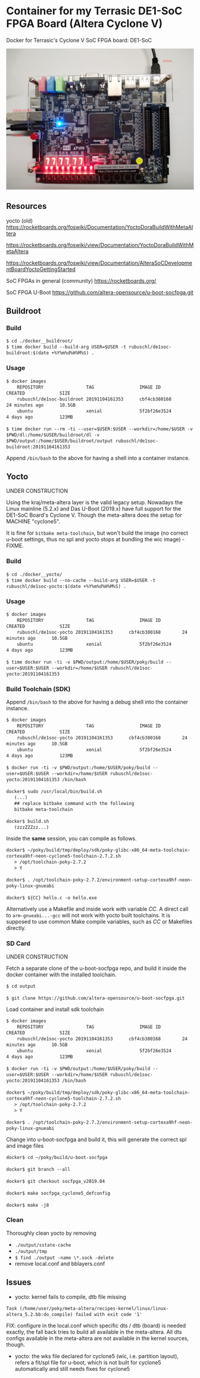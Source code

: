 # Container for my Terrasic DE1-SoC FPGA Board (Altera Cyclone V)

Docker for Terrasic's Cyclone V SoC FPGA board: DE1-SoC

![Cabeling](pics/setup.jpg)



## Resources

yocto (old)
https://rocketboards.org/foswiki/Documentation/YoctoDoraBuildWithMetaAltera

https://rocketboards.org/foswiki/view/Documentation/YoctoDoraBuildWithMetaAltera

https://rocketboards.org/foswiki/view/Documentation/AlteraSoCDevelopmentBoardYoctoGettingStarted

SoC FPGAs in general (community)
https://rocketboards.org/


SoC FPGA U-Boot
https://github.com/altera-opensource/u-boot-socfpga.git


## Buildroot

### Build

```
$ cd ./docker__buildroot/
$ time docker build --build-arg USER=$USER -t rubuschl/de1soc-buildroot:$(date +%Y%m%d%H%M%S) .
```


### Usage

```
$ docker images
    REPOSITORY                TAG                 IMAGE ID            CREATED             SIZE
    rubuschl/de1soc-buildroot 20191104161353      cbf4cb380168        24 minutes ago      10.5GB
    ubuntu                    xenial              5f2bf26e3524        4 days ago          123MB

$ time docker run --rm -ti --user=$USER:$USER --workdir=/home/$USER -v $PWD/dl:/home/$USER/buildroot/dl -v $PWD/output:/home/$USER/buildroot/output rubuschl/de1soc-buildroot:20191104161353
```

Append ``/bin/bash`` to the above for having a shell into a container instance.



## Yocto


UNDER CONSTRUCTION

Using the kraj/meta-altera layer is the valid legacy setup. Nowadays the Linux mainline (5.2.x) and Das U-Boot (2019.x) have full support for the DE1-SoC Board's Cyclone V. Though the meta-altera does the setup for MACHINE "cyclone5".  

It is fine for ``bitbake meta-toolchain``, but won't build the image (no correct u-boot settings, thus no spl and yocto stops at bundling the wic image) - FIXME.



### Build

```
$ cd ./docker__yocto/
$ time docker build --no-cache --build-arg USER=$USER -t rubuschl/de1soc-yocto:$(date +%Y%m%d%H%M%S) .
```


### Usage

```
$ docker images
    REPOSITORY                TAG                 IMAGE ID            CREATED             SIZE
    rubuschl/de1soc-yocto 20191104161353      cbf4cb380168        24 minutes ago      10.5GB
    ubuntu                    xenial              5f2bf26e3524        4 days ago          123MB

$ time docker run -ti -v $PWD/output:/home/$USER/poky/build --user=$USER:$USER --workdir=/home/$USER rubuschl/de1soc-yocto:20191104161353
```


### Build Toolchain (SDK)

Append ``/bin/bash`` to the above for having a debug shell into the container instance.

```
$ docker images
    REPOSITORY                TAG                 IMAGE ID            CREATED             SIZE
    rubuschl/de1soc-yocto 20191104161353      cbf4cb380168        24 minutes ago      10.5GB
    ubuntu                    xenial              5f2bf26e3524        4 days ago          123MB

$ docker run -ti -v $PWD/output:/home/$USER/poky/build --user=$USER:$USER --workdir=/home/$USER rubuschl/de1soc-yocto:20191104161353 /bin/bash

docker$ sudo /usr/local/bin/build.sh
   (...)
   ## replace bitbake command with the following
   bitbake meta-toolchain

docker$ build.sh
   (zzzZZZzz...)
```

Inside the **same** session, you can compile as follows.

```
docker$ ~/poky/build/tmp/deploy/sdk/poky-glibc-x86_64-meta-toolchain-cortexa9hf-neon-cyclone5-toolchain-2.7.2.sh
   > /opt/toolchain-poky-2.7.2
   > Y

docker$ . /opt/toolchain-poky-2.7.2/environment-setup-cortexa9hf-neon-poky-linux-gnueabi

docker$ ${CC} hello.c -o hello.exe
```

Alternatively use a Makefile and inside work with variable _CC_. A direct call to ``arm-gnueabi...-gcc`` will not work with yocto built toolchains. It is supposed to use common Make compile variables, such as _CC_ or Makefiles directly.



### SD Card

UNDER CONSTRUCTION

Fetch a separate clone of the u-boot-socfpga repo, and build it inside the docker container with the installed toolchain.

```
$ cd output

$ git clone https://github.com/altera-opensource/u-boot-socfpga.git
```

Load container and install sdk toolchain

```
$ docker images
    REPOSITORY                TAG                 IMAGE ID            CREATED             SIZE
    rubuschl/de1soc-yocto 20191104161353      cbf4cb380168        24 minutes ago      10.5GB
    ubuntu                    xenial              5f2bf26e3524        4 days ago          123MB

$ docker run -ti -v $PWD/output:/home/$USER/poky/build --user=$USER:$USER --workdir=/home/$USER rubuschl/de1soc-yocto:20191104161353 /bin/bash

docker$ ~/poky/build/tmp/deploy/sdk/poky-glibc-x86_64-meta-toolchain-cortexa9hf-neon-cyclone5-toolchain-2.7.2.sh
   > /opt/toolchain-poky-2.7.2
   > Y

docker$ . /opt/toolchain-poky-2.7.2/environment-setup-cortexa9hf-neon-poky-linux-gnueabi
```

Change into u-boot-socfpga and build it, this will generate the correct spl and image files
```
docker$ cd ~/poky/build/u-boot-socfpga

docker$ git branch --all

docker$ git checkout socfpga_v2019.04

docker$ make socfpga_cyclone5_defconfig

docker$ make -j8
```



### Clean

Thoroughly clean yocto by removing
* ``./output/sstate-cache``
* ``./output/tmp``
* ``$ find ./output -name \*.sock -delete``
* remove local.conf and bblayers.conf



## Issues

* yocto: kernel fails to compile, dtb file missing
```
Task (/home/user/poky/meta-altera/recipes-kernel/linux/linux-altera_5.2.bb:do_compile) failed with exit code '1'
```
FIX: configure in the local.conf which specific dts / dtb (board) is needed exactly, the fall back tries to build all available in the meta-altera. All dts configs available in the meta-altera are not available in the kernel sources, though.

* yocto: the wks file declared for cyclone5 (wic, i.e. partition layout), refers a fit/spl file for u-boot, which is not built for cyclone5 automatically and still needs fixes for cyclone5
